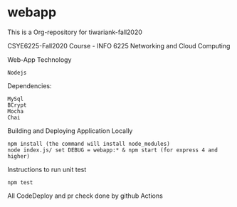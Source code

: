 # webapp
This is a Org-repository for tiwariank-fall2020




CSYE6225-Fall2020
Course - INFO 6225 Networking and Cloud Computing

Web-App Technology

    Nodejs

Dependencies:

    MySql
    BCrypt
    Mocha
    Chai

Building and Deploying Application Locally

    npm install (the command will install node_modules)
    node index.js/ set DEBUG = webapp:* & npm start (for express 4 and higher)


Instructions to run unit test

    npm test

All CodeDeploy and pr check done by github Actions




